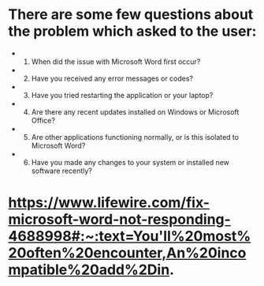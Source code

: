 # There are some few questions about the problem which asked to the user:

* 1. When did the issue with Microsoft Word first occur?
* 2. Have you received any error messages or codes?
* 3. Have you tried restarting the application or your laptop?
* 4. Are there any recent updates installed on Windows or Microsoft Office?
* 5. Are other applications functioning normally, or is this isolated to Microsoft Word?
* 6. Have you made any changes to your system or installed new software recently?
 
# https://www.lifewire.com/fix-microsoft-word-not-responding-4688998#:~:text=You'll%20most%20often%20encounter,An%20incompatible%20add%2Din.
